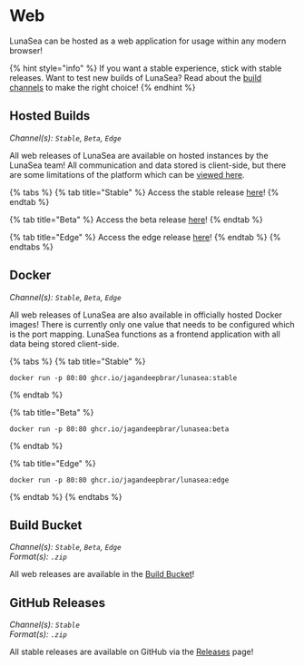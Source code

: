 # Web

LunaSea can be hosted as a web application for usage within any modern browser!

{% hint style="info" %}
If you want a stable experience, stick with stable releases. Want to test new builds of LunaSea? Read about the [build channels](https://docs.lunasea.app/getting-started/build-channels) to make the right choice!
{% endhint %}

## Hosted Builds

_Channel(s): `Stable`, `Beta`, `Edge`_

All web releases of LunaSea are available on hosted instances by the LunaSea team! All communication and data stored is client-side, but there are some limitations of the platform which can be [viewed here](https://docs.lunasea.app/getting-started/platform-restrictions).

{% tabs %}
{% tab title="Stable" %}
Access the stable release [here](https://web.lunasea.app/)!
{% endtab %}

{% tab title="Beta" %}
Access the beta release [here](https://beta.web.lunasea.app/)!
{% endtab %}

{% tab title="Edge" %}
Access the edge release [here](https://edge.web.lunasea.app/)!
{% endtab %}
{% endtabs %}

## Docker

_Channel(s): `Stable`, `Beta`, `Edge`_

All web releases of LunaSea are also available in officially hosted Docker images! There is currently only one value that needs to be configured which is the port mapping. LunaSea functions as a frontend application with all data being stored client-side.

{% tabs %}
{% tab title="Stable" %}
```
docker run -p 80:80 ghcr.io/jagandeepbrar/lunasea:stable
```
{% endtab %}

{% tab title="Beta" %}
```
docker run -p 80:80 ghcr.io/jagandeepbrar/lunasea:beta
```
{% endtab %}

{% tab title="Edge" %}
```
docker run -p 80:80 ghcr.io/jagandeepbrar/lunasea:edge
```
{% endtab %}
{% endtabs %}

## Build Bucket

_Channel(s): `Stable`, `Beta`, `Edge`_\
_Format(s): `.zip`_

All web releases are available in the [Build Bucket](https://builds.lunasea.app/#latest/)!

## GitHub Releases

_Channel(s): `Stable`_\
_Format(s): `.zip`_

All stable releases are available on GitHub via the [Releases](https://github.com/JagandeepBrar/LunaSea/releases) page!
